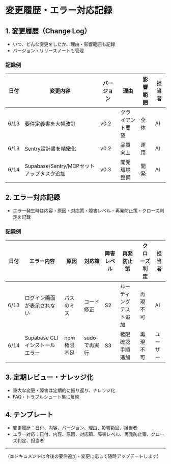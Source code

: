 # 変更履歴・エラー対応記録

## 1. 変更履歴（Change Log）
- いつ、どんな変更をしたか、理由・影響範囲も記録
- バージョン・リリースノートも管理

### 記録例
| 日付 | 変更内容 | バージョン | 理由 | 影響範囲 | 担当者 |
|------|----------|------------|------|----------|--------|
| 6/13 | 要件定義書を大幅改訂 | v0.2 | クライアント要望 | 全体 | AI |
| 6/13 | Sentry設計書を精緻化 | v0.2 | 品質向上 | 運用 | AI |
| 6/14 | Supabase/Sentry/MCPセットアップタスク追加 | v0.3 | 開発環境整備 | 開発 | AI |

## 2. エラー対応記録
- エラー発生時は内容・原因・対応策・障害レベル・再発防止策・クローズ判定を記録

### 記録例
| 日付 | エラー内容 | 原因 | 対応策 | 障害レベル | 再発防止策 | クローズ判定 | 担当者 |
|------|------------|------|--------|------------|------------|--------------|--------|
| 6/13 | ログイン画面が表示されない | パスのミス | コード修正 | S2 | ルーティングテスト追加 | 再現不可 | AI |
| 6/14 | Supabase CLIインストールエラー | npm権限不足 | sudoで再実行 | S3 | 権限確認手順追加 | 再現不可 | ユーザー |

## 3. 定期レビュー・ナレッジ化
- 重大な変更・障害は定期的に振り返り、ナレッジ化
- FAQ・トラブルシュート集に反映

## 4. テンプレート
- 変更履歴：日付、内容、バージョン、理由、影響範囲、担当者
- エラー対応：日付、内容、原因、対応策、障害レベル、再発防止策、クローズ判定、担当者

---

（本ドキュメントは今後の要件追加・変更に応じて随時アップデートします） 